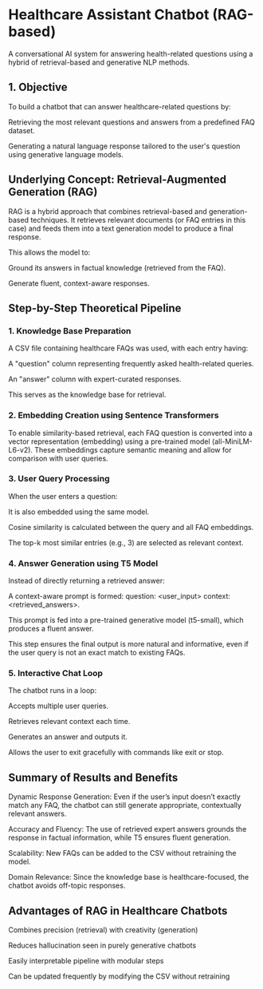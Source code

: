 # Healthcare Assistant Chatbot (RAG-based)
A conversational AI system for answering health-related questions using a hybrid of retrieval-based and generative NLP methods.

## 1. Objective
To build a chatbot that can answer healthcare-related questions by:

Retrieving the most relevant questions and answers from a predefined FAQ dataset.

Generating a natural language response tailored to the user's question using generative language models.

## Underlying Concept: Retrieval-Augmented Generation (RAG)
RAG is a hybrid approach that combines retrieval-based and generation-based techniques. It retrieves relevant documents (or FAQ entries in this case) and feeds them into a text generation model to produce a final response.

This allows the model to:

Ground its answers in factual knowledge (retrieved from the FAQ).

Generate fluent, context-aware responses.

## Step-by-Step Theoretical Pipeline
### 1. Knowledge Base Preparation
A CSV file containing healthcare FAQs was used, with each entry having:

A "question" column representing frequently asked health-related queries.

An "answer" column with expert-curated responses.

This serves as the knowledge base for retrieval.

### 2. Embedding Creation using Sentence Transformers
To enable similarity-based retrieval, each FAQ question is converted into a vector representation (embedding) using a pre-trained model (all-MiniLM-L6-v2). These embeddings capture semantic meaning and allow for comparison with user queries.

### 3. User Query Processing
When the user enters a question:

It is also embedded using the same model.

Cosine similarity is calculated between the query and all FAQ embeddings.

The top-k most similar entries (e.g., 3) are selected as relevant context.

### 4. Answer Generation using T5 Model
Instead of directly returning a retrieved answer:

A context-aware prompt is formed: question: <user_input> context: <retrieved_answers>.

This prompt is fed into a pre-trained generative model (t5-small), which produces a fluent answer.

This step ensures the final output is more natural and informative, even if the user query is not an exact match to existing FAQs.

### 5. Interactive Chat Loop
The chatbot runs in a loop:

Accepts multiple user queries.

Retrieves relevant context each time.

Generates an answer and outputs it.

Allows the user to exit gracefully with commands like exit or stop.

## Summary of Results and Benefits
Dynamic Response Generation: Even if the user’s input doesn’t exactly match any FAQ, the chatbot can still generate appropriate, contextually relevant answers.

Accuracy and Fluency: The use of retrieved expert answers grounds the response in factual information, while T5 ensures fluent generation.

Scalability: New FAQs can be added to the CSV without retraining the model.

Domain Relevance: Since the knowledge base is healthcare-focused, the chatbot avoids off-topic responses.

## Advantages of RAG in Healthcare Chatbots
Combines precision (retrieval) with creativity (generation)

Reduces hallucination seen in purely generative chatbots

Easily interpretable pipeline with modular steps

Can be updated frequently by modifying the CSV without retraining
